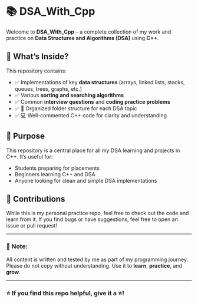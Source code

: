 # 📚 DSA_With_Cpp

Welcome to **DSA_With_Cpp** – a complete collection of my work and practice on **Data Structures and Algorithms (DSA)** using **C++**.

## 🚀 What’s Inside?

This repository contains:

- ✅ Implementations of key **data structures** (arrays, linked lists, stacks, queues, trees, graphs, etc.)
- ✅ Various **sorting and searching algorithms**
- ✅ Common **interview questions** and **coding practice problems**
- ✅ 📂 Organized folder structure for each DSA topic
- ✅ 💻 Well-commented C++ code for clarity and understanding

## 📌 Purpose

This repository is a central place for all my DSA learning and projects in C++. It’s useful for:

- Students preparing for placements
- Beginners learning C++ and DSA
- Anyone looking for clean and simple DSA implementations

## 🤝 Contributions

While this is my personal practice repo, feel free to check out the code and learn from it. If you find bugs or have suggestions, feel free to open an issue or pull request!

---

### 📌 Note:
All content is written and tested by me as part of my programming journey. Please do not copy without understanding. Use it to **learn**, **practice**, and **grow**.

---

### ⭐ If you find this repo helpful, give it a ⭐!

